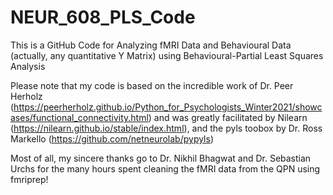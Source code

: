 # NEUR_608_PLS_Code
This is a GitHub Code for Analyzing fMRI Data and Behavioural Data (actually, any quantitative Y Matrix) using Behavioural-Partial Least Squares Analysis

Please note that my code is based on the incredible work of Dr. Peer Herholz (https://peerherholz.github.io/Python_for_Psychologists_Winter2021/showcases/functional_connectivity.html) and was greatly facilitated by Nilearn (https://nilearn.github.io/stable/index.html), and the pyls toobox by Dr. Ross Markello (https://github.com/netneurolab/pypyls)

Most of all, my sincere thanks go to Dr. Nikhil Bhagwat and Dr. Sebastian Urchs for the many hours spent cleaning the fMRI data from the QPN using fmriprep!
